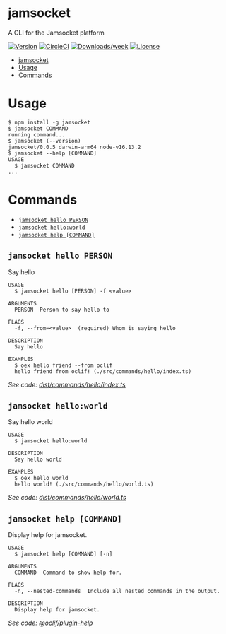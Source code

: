 # jamsocket
A CLI for the Jamsocket platform

[![Version](https://img.shields.io/npm/v/oclif-hello-world.svg)](https://npmjs.org/package/oclif-hello-world)
[![CircleCI](https://circleci.com/gh/oclif/hello-world/tree/main.svg?style=shield)](https://circleci.com/gh/oclif/hello-world/tree/main)
[![Downloads/week](https://img.shields.io/npm/dw/oclif-hello-world.svg)](https://npmjs.org/package/oclif-hello-world)
[![License](https://img.shields.io/npm/l/oclif-hello-world.svg)](https://github.com/oclif/hello-world/blob/main/package.json)

<!-- toc -->
* [jamsocket](#jamsocket)
* [Usage](#usage)
* [Commands](#commands)
<!-- tocstop -->
# Usage
<!-- usage -->
```sh-session
$ npm install -g jamsocket
$ jamsocket COMMAND
running command...
$ jamsocket (--version)
jamsocket/0.0.5 darwin-arm64 node-v16.13.2
$ jamsocket --help [COMMAND]
USAGE
  $ jamsocket COMMAND
...
```
<!-- usagestop -->
# Commands
<!-- commands -->
* [`jamsocket hello PERSON`](#jamsocket-hello-person)
* [`jamsocket hello:world`](#jamsocket-helloworld)
* [`jamsocket help [COMMAND]`](#jamsocket-help-command)

## `jamsocket hello PERSON`

Say hello

```
USAGE
  $ jamsocket hello [PERSON] -f <value>

ARGUMENTS
  PERSON  Person to say hello to

FLAGS
  -f, --from=<value>  (required) Whom is saying hello

DESCRIPTION
  Say hello

EXAMPLES
  $ oex hello friend --from oclif
  hello friend from oclif! (./src/commands/hello/index.ts)
```

_See code: [dist/commands/hello/index.ts](https://github.com/drifting-in-space/jamsocket-cli/blob/v0.0.5/dist/commands/hello/index.ts)_

## `jamsocket hello:world`

Say hello world

```
USAGE
  $ jamsocket hello:world

DESCRIPTION
  Say hello world

EXAMPLES
  $ oex hello world
  hello world! (./src/commands/hello/world.ts)
```

_See code: [dist/commands/hello/world.ts](https://github.com/drifting-in-space/jamsocket-cli/blob/v0.0.5/dist/commands/hello/world.ts)_

## `jamsocket help [COMMAND]`

Display help for jamsocket.

```
USAGE
  $ jamsocket help [COMMAND] [-n]

ARGUMENTS
  COMMAND  Command to show help for.

FLAGS
  -n, --nested-commands  Include all nested commands in the output.

DESCRIPTION
  Display help for jamsocket.
```

_See code: [@oclif/plugin-help](https://github.com/oclif/plugin-help/blob/v5.1.11/src/commands/help.ts)_
<!-- commandsstop -->
